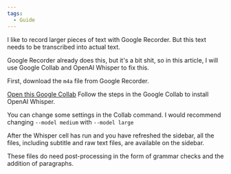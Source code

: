```yaml
---
tags:
  - Guide
---
```


I like to record larger pieces of text with Google Recorder. But this text needs to be transcribed into actual text.

Google Recorder already does this, but it's a bit shit, so in this article, I will use Google Collab and OpenAI Whisper to fix this.

First, download the `m4a` file from Google Recorder.

[Open this Google Collab](https://colab.research.google.com/drive/1WLYoBvA3YNKQ0X2lC9udUOmjK7rZgAwr?usp=sharing) 
Follow the steps in the Google Collab to install OpenAI Whisper.

You can change some settings in the Collab command. I would recommend changing `--model medium` with `--model large`

After the Whisper cell has run and you have refreshed the sidebar, all the files, including subtitle and raw text files, are available on the sidebar.

These files do need post-processing in the form of grammar checks and the addition of paragraphs.
